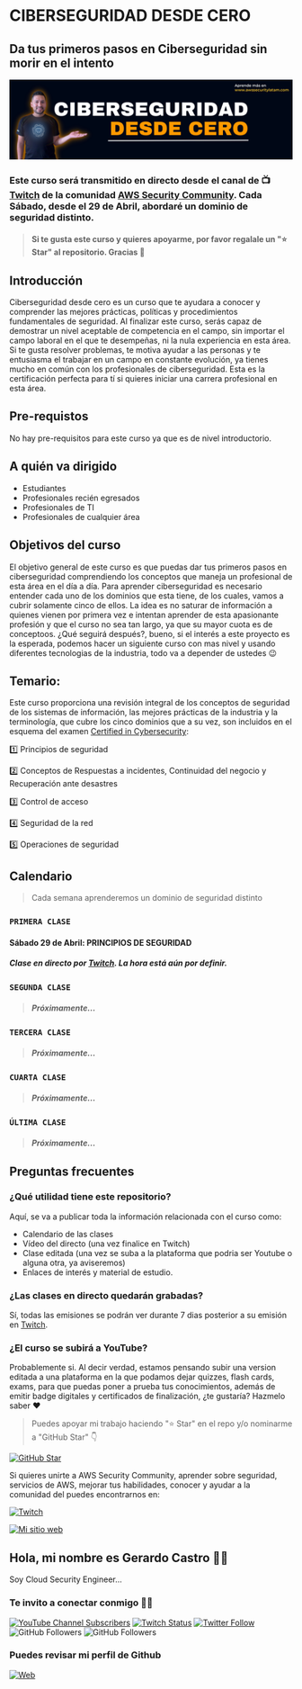 # CIBERSEGURIDAD DESDE CERO
## Da tus primeros pasos en Ciberseguridad sin morir en el intento

![banner](./img/ciberseguridad.png)

### Este curso será transmitido en directo desde el canal de 📺 [Twitch](https://twitch.tv/awssecuritylatam) de la comunidad [AWS Security Community](https://bit.ly/youtube-awsseclatam). Cada Sábado, desde el 29 de Abril, abordaré un dominio de seguridad distinto.

> #### Si te gusta este curso y quieres apoyarme, por favor regalale un "⭐️ Star" al repositorio. Gracias 🙌

## Introducción
Ciberseguridad desde cero es un curso que te ayudara a conocer y comprender las mejores prácticas, políticas y procedimientos fundamentales de seguridad. Al finalizar este curso, serás capaz de demostrar un nivel aceptable de competencia en el campo, sin importar el campo laboral en el que te desempeñas, ni la nula experiencia en esta área. Si te gusta resolver problemas, te motiva ayudar a las personas y te entusiasma el trabajar en un campo en constante evolución, ya tienes mucho en común con los profesionales de ciberseguridad. Esta es la certificación perfecta para tí si quieres iniciar una carrera profesional en esta área.

## Pre-requistos
No hay pre-requisitos para este curso ya que es de nivel introductorio.

## A quién va dirigido
- Estudiantes
- Profesionales recién egresados
- Profesionales de TI
- Profesionales de cualquier área

## Objetivos del curso
El objetivo general de este curso es que puedas dar tus primeros pasos en ciberseguridad comprendiendo los conceptos que maneja un profesional de esta área en el día a día. Para aprender ciberseguridad es necesario entender cada uno de los dominios que esta tiene, de los cuales, vamos a cubrir solamente cinco de ellos. La idea es no saturar de información a quienes vienen por primera vez e intentan aprender de esta apasionante profesión y que el curso no sea tan largo, ya que su mayor cuota es de conceptoos. ¿Qué seguirá después?, bueno, si el interés a este proyecto es la esperada, podemos hacer un siguiente curso con mas nivel y usando diferentes tecnologias de la industria, todo va a depender de ustedes 😉

## Temario:
Este curso proporciona una revisión integral de los conceptos de seguridad de los sistemas de información, las mejores prácticas de la industria y la terminología, que cubre los cinco dominios que a su vez, son incluidos en el esquema del examen [Certified in Cybersecurity](https://www.isc2.org/certified-in-cybersecurity):

1️⃣ Principios de seguridad

2️⃣ Conceptos de Respuestas a incidentes, Continuidad del negocio y Recuperación ante desastres

3️⃣ Control de acceso

4️⃣ Seguridad de la red

5️⃣ Operaciones de seguridad


## Calendario
> Cada semana aprenderemos un dominio de seguridad distinto

### `PRIMERA CLASE`
#### Sábado 29 de Abril: PRINCIPIOS DE SEGURIDAD
##### Clase en directo por [Twitch](https://twitch.tv/awssecuritylatam). La hora está aún por definir.

### `SEGUNDA CLASE`
> ##### Próximamente...

### `TERCERA CLASE`
> ##### Próximamente...

### `CUARTA CLASE`
> ##### Próximamente...

### `ÚLTIMA CLASE`
> ##### Próximamente...

## Preguntas frecuentes

### ¿Qué utilidad tiene este repositorio?
Aquí, se va a publicar toda la información relacionada con el curso como:
- Calendario de las clases
- Vídeo del directo (una vez finalice en Twitch) 
- Clase editada (una vez se suba a la plataforma que podria ser Youtube o alguna otra, ya aviseremos)
- Enlaces de interés y material de estudio.

### ¿Las clases en directo quedarán grabadas?
Sí, todas las emisiones se podrán ver durante 7 dias posterior a su emisión en [Twitch](https://www.twitch.tv/awssecuritylatam/videos).

### ¿El curso se subirá a YouTube?
Probablemente si. Al decir verdad, estamos pensando subir una version editada a una plataforma en la que podamos dejar quizzes, flash cards, exams, para que puedas poner a prueba tus conocimientos, además de emitir badge digitales y certificados de finalización, ¿te gustaría? Hazmelo saber ❤️ 

> Puedes apoyar mi trabajo haciendo "⭐️ Star" en el repo y/o nominarme a "GitHub Star" 👇

[![GitHub Star](https://img.shields.io/badge/GitHub-Nominar_a_star-yellow?style=for-the-badge&logo=github&logoColor=white&labelColor=101010)](https://stars.github.com/nominate/)

Si quieres unirte a AWS Security Community, aprender sobre seguridad, servicios de AWS, mejorar tus habilidades, conocer y ayudar a la comunidad del puedes encontrarnos en:

[![Twitch](https://img.shields.io/badge/Clases-en-Directo-9146FF?style=for-the-badge&logo=twitch&logoColor=white&labelColor=101010)](https://twitch.tv/awssecuritylatam)

[![Mi sitio web](https://img.shields.io/badge/Mi-sitio-web-gerardokaztro.com-39E09B?style=for-the-badge&logo=Linktree&logoColor=white&labelColor=101010)](https://gerardokaztro.com)

## Hola, mi nombre es Gerardo Castro 👋🏻
Soy Cloud Security Engineer...

### **Te invito a conectar conmigo** 🤝🏻 &nbsp;
[![YouTube Channel Subscribers](https://img.shields.io/youtube/channel/subscribers/UCVWjwOiJGog7Km90-ayFESg?style=social)](https://www.youtube.com/channel/UCmWuXyjXOJOpikS4MHmJAcQ?sub_confirmation=1)
[![Twitch Status](https://img.shields.io/twitch/status/gerardokaztro?label=Follow%20me%20on%20Twitch&style=social)](https://www.twitch.tv/awssecuritylatam)
[![Twitter Follow](https://img.shields.io/twitter/follow/mouredev?style=social)](https://twitter.com/mouredev)
![GitHub Followers](https://img.shields.io/github/followers/gerardokaztro?style=social)
![GitHub Followers](https://img.shields.io/github/stars/gerardokaztro?style=social)

### Puedes revisar mi perfil de Github
[![Web](https://img.shields.io/badge/GitHub-gerardokaztro-14a1f0?style=for-the-badge&logo=github&logoColor=white&labelColor=101010)](https://github.com/gerardokaztro)
